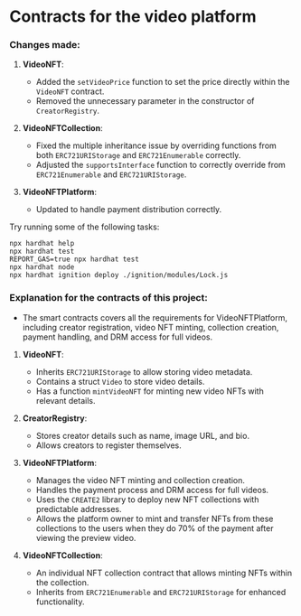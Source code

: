 # Contracts for the video platform


### Changes made:
1. **VideoNFT**:
   - Added the `setVideoPrice` function to set the price directly within the `VideoNFT` contract.
   - Removed the unnecessary parameter in the constructor of `CreatorRegistry`.

2. **VideoNFTCollection**:
   - Fixed the multiple inheritance issue by overriding functions from both `ERC721URIStorage` and `ERC721Enumerable` correctly.
   - Adjusted the `supportsInterface` function to correctly override from `ERC721Enumerable` and `ERC721URIStorage`.

3. **VideoNFTPlatform**:
   - Updated to handle payment distribution correctly.


Try running some of the following tasks:

```shell
npx hardhat help
npx hardhat test
REPORT_GAS=true npx hardhat test
npx hardhat node
npx hardhat ignition deploy ./ignition/modules/Lock.js
```

### Explanation for the contracts of this project:

-   The smart contracts covers all the requirements for VideoNFTPlatform, including creator registration, video NFT minting, collection creation, payment handling, and DRM access for full videos.

1. **VideoNFT**:
   - Inherits `ERC721URIStorage` to allow storing video metadata.
   - Contains a struct `Video` to store video details.
   - Has a function `mintVideoNFT` for minting new video NFTs with relevant details.

2. **CreatorRegistry**:
   - Stores creator details such as name, image URL, and bio.
   - Allows creators to register themselves.

3. **VideoNFTPlatform**:
   - Manages the video NFT minting and collection creation.
   - Handles the payment process and DRM access for full videos.
   - Uses the `CREATE2` library to deploy new NFT collections with predictable addresses.
   - Allows the platform owner to mint and transfer NFTs from these collections to the users when they do 70% of the payment after viewing the preview video.

4. **VideoNFTCollection**:
   - An individual NFT collection contract that allows minting NFTs within the collection.
   - Inherits from `ERC721Enumerable` and `ERC721URIStorage` for enhanced functionality.
